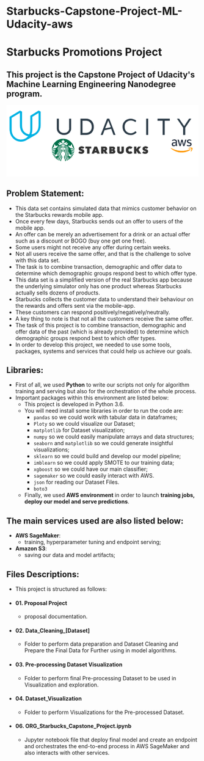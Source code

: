 # Starbucks-Capstone-Project-ML-Udacity-aws
# Starbucks Promotions Project 
## This project is the Capstone Project of Udacity's Machine Learning Engineering Nanodegree program.

![intro](/images0/intro.png)

## Problem Statement:
- This data set contains simulated data that mimics customer behavior on the Starbucks rewards mobile app. 
- Once every few days, Starbucks sends out an offer to users of the mobile app. 
- An offer can be merely an advertisement for a drink or an actual offer such as a discount or BOGO (buy one get one free). 
- Some users might not receive any offer during certain weeks.  
- Not all users receive the same offer, and that is the challenge to solve with this data set.  
- The task is to combine transaction, demographic and offer data to determine which demographic groups respond best to which offer type. 
- This data set is a simplified version of the real Starbucks app because the underlying simulator only has one product whereas Starbucks actually sells dozens of products.
- Starbucks collects the customer data to understand their behaviour on the rewards and offers sent via the mobile-app. 
- These customers can respond positively/negatively/neutrally. 
- A key thing to note is that not all the customers receive the same offer. 
- The task of this project is to combine transaction, demographic and offer data of the past (which is already provided) to determine which demographic groups respond best to which offer types.    
- In order to develop this project, we needed to use some tools, packages, systems and services that could help us achieve our goals.  

## Libraries:
- First of all, we used **Python** to write our scripts not only for algorithm training and serving but also for the orchestration of the whole process.   
- Important packages within this environment are listed below:  
    - This project is developed in Python 3.6.   
    - You will need install some libraries in order to run the code are:   
      -   `pandas` so we could work with tabular data in dataframes; 
      -   `Ploty` so we could visualize our Dataset; 
      -   `matplotlib` for Dataset visualization; 
      -   `numpy` so we could easily manipulate arrays and data structures; 
      -   `seaborn` and `matplotlib` so we could generate insightful visualizations; 
      -   `sklearn` so we could build and develop our model pipeline; 
      -   `imblearn` so we could apply SMOTE to our training data; 
      -   `xgboost` so we could have our main classifier; 
      -   `sagemaker` so we could easily interact with AWS. 
      -   `json` for reading our Dataset Files. 
      -   `boto3`  
    - Finally, we used **AWS environment** in order to launch **training jobs, deploy our model and serve predictions**. 
 
 ## The main services used are also listed below:  
 -  __AWS SageMaker__: 
    - training, hyperparameter tuning and endpoint serving; 
-  __Amazon S3__: 
    - saving our data and model artifacts;   
## Files Descriptions:
- This project is structured as follows: 
-  #### 01. Proposal  Project 
   - proposal documentation. 
- #### 02. Data_Cleaning_[Dataset]  
   - Folder to perform data preparation and Dataset Cleaning and Prepare the Final Data for Further using in model algorithms.  
- #### 03. Pre-processing Dataset Visualization  
   - Folder to perform final Pre-processing Dataset to be used in Visualization and exploration.   
- #### 04. Dataset_Visualization  
   - Folder to perform Visualizations for the Pre-processed Dataset.   
- #### 06. ORG_Starbucks_Capstone_Project.ipynb  
   - Jupyter notebook file that deploy final model and create an endpoint and orchestrates the end-to-end process in AWS SageMaker and also interacts with other services.
